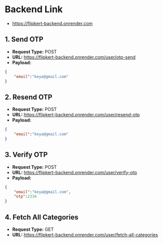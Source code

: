 # Backend Link
- https://flipkert-backend.onrender.com

## 1. Send OTP
- **Request Type:** POST
- **URL:** https://flipkert-backend.onrender.com/user/otp-send
- **Payload:**
```JSON
{
    "email":"keya@gmail.com"
}
```

## 2. Resend OTP
- **Request Type:** POST
- **URL:** https://flipkert-backend.onrender.com/user/resend-otp
- **Payload:**
```JSON
{
    "email":"keya@gmail.com"
}
```

## 3. Verify OTP
- **Request Type:** POST
- **URL:** https://flipkert-backend.onrender.com/user/verify-otp
- **Payload:**
```JSON
{
    "email":"keya@gmail.com",
    "otp":2334
}
```

## 4. Fetch All Categories
- **Request Type:** GET
- **URL:** https://flipkert-backend.onrender.com/user/fetch-all-categories